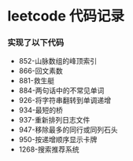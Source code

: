 # leetcode 代码记录
### 实现了以下代码
-  852-山脉数组的峰顶索引
-  866-回文素数
-  881-救生艇
-  884-两句话中的不常见单词
-  926-将字符串翻转到单调递增
-  934-最短的桥
-  937-重新排列日志文件
-  947-移除最多的同行或同列石头
-  950-按递增顺序显示卡牌
-  1268-搜索推荐系统